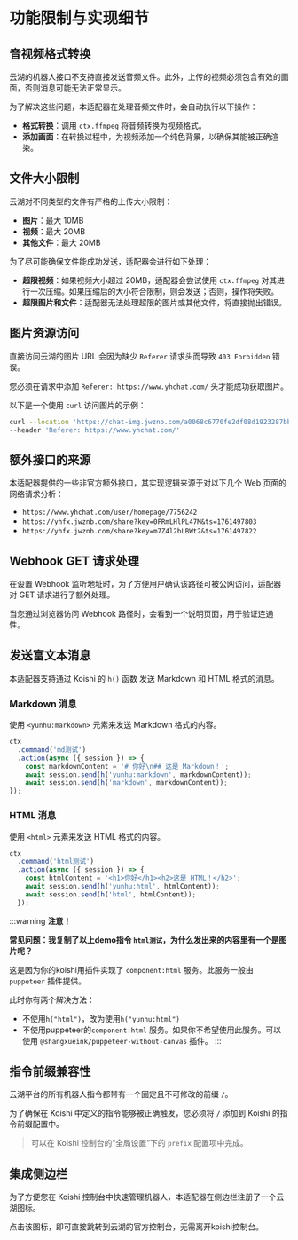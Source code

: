 # 功能限制与实现细节

## 音视频格式转换

云湖的机器人接口不支持直接发送音频文件。此外，上传的视频必须包含有效的画面，否则消息可能无法正常显示。

为了解决这些问题，本适配器在处理音频文件时，会自动执行以下操作：
- **格式转换**：调用 `ctx.ffmpeg` 将音频转换为视频格式。
- **添加画面**：在转换过程中，为视频添加一个纯色背景，以确保其能被正确渲染。

## 文件大小限制

云湖对不同类型的文件有严格的上传大小限制：

- **图片**：最大 10MB
- **视频**：最大 20MB
- **其他文件**：最大 20MB

为了尽可能确保文件能成功发送，适配器会进行如下处理：
- **超限视频**：如果视频大小超过 20MB，适配器会尝试使用 `ctx.ffmpeg` 对其进行一次压缩。如果压缩后的大小符合限制，则会发送；否则，操作将失败。
- **超限图片和文件**：适配器无法处理超限的图片或其他文件，将直接抛出错误。

## 图片资源访问

直接访问云湖的图片 URL 会因为缺少 `Referer` 请求头而导致 `403 Forbidden` 错误。

您必须在请求中添加 `Referer: https://www.yhchat.com/` 头才能成功获取图片。

以下是一个使用 `curl` 访问图片的示例：

```bash
curl --location 'https://chat-img.jwznb.com/a0068c6770fe2df08d1923287bb9cdbf.jpg' \
--header 'Referer: https://www.yhchat.com/'
```

## 额外接口的来源

本适配器提供的一些非官方额外接口，其实现逻辑来源于对以下几个 Web 页面的网络请求分析：

- `https://www.yhchat.com/user/homepage/7756242`
- `https://yhfx.jwznb.com/share?key=0FRmLHlPL47M&ts=1761497803`
- `https://yhfx.jwznb.com/share?key=m7Z4l2bLBWt2&ts=1761497822`

## Webhook GET 请求处理

在设置 Webhook 监听地址时，为了方便用户确认该路径可被公网访问，适配器对 GET 请求进行了额外处理。

当您通过浏览器访问 Webhook 路径时，会看到一个说明页面，用于验证连通性。

## 发送富文本消息

本适配器支持通过 Koishi 的 `h()` 函数 发送 Markdown 和 HTML 格式的消息。

### Markdown 消息

使用 `<yunhu:markdown>` 元素来发送 Markdown 格式的内容。

```ts
ctx
  .command('md测试')
  .action(async ({ session }) => {
    const markdownContent = '# 你好\n## 这是 Markdown！';
    await session.send(h('yunhu:markdown', markdownContent));
    await session.send(h('markdown', markdownContent));
});
```

### HTML 消息

使用 `<html>` 元素来发送 HTML 格式的内容。

```ts
ctx
  .command('html测试')
  .action(async ({ session }) => {
    const htmlContent = '<h1>你好</h1><h2>这是 HTML！</h2>';
    await session.send(h('yunhu:html', htmlContent));
    await session.send(h('html', htmlContent));
  });
```

:::warning
**注意！**

**常见问题：我复制了以上demo指令 `html测试`，为什么发出来的内容里有一个是图片呢？**

这是因为你的koishi用插件实现了 `component:html` 服务。此服务一般由 `puppeteer` 插件提供。

此时你有两个解决方法：
- 不使用`h("html")`，改为使用`h("yunhu:html")`
- 不使用puppeteer的`component:html` 服务。如果你不希望使用此服务。可以使用 `@shangxueink/puppeteer-without-canvas` 插件。
:::

## 指令前缀兼容性

云湖平台的所有机器人指令都带有一个固定且不可修改的前缀 `/`。

为了确保在 Koishi 中定义的指令能够被正确触发，您必须将 `/` 添加到 Koishi 的指令前缀配置中。

> 可以在 Koishi 控制台的“全局设置”下的 `prefix` 配置项中完成。

## 集成侧边栏

为了方便您在 Koishi 控制台中快速管理机器人，本适配器在侧边栏注册了一个云湖图标。

点击该图标，即可直接跳转到云湖的官方控制台，无需离开koishi控制台。
